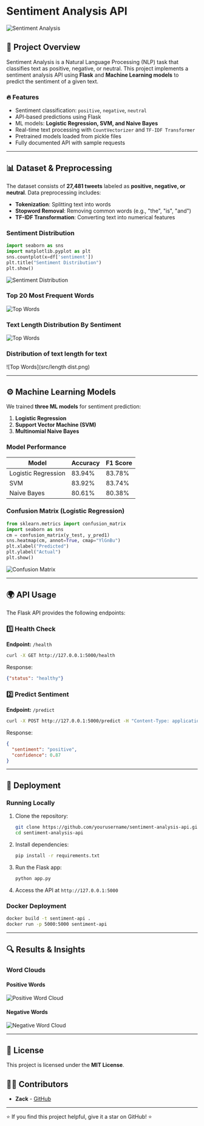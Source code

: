 # Sentiment Analysis API

![Sentiment Analysis](src/demo.png)

## 📌 Project Overview
Sentiment Analysis is a Natural Language Processing (NLP) task that classifies text as positive, negative, or neutral. This project implements a sentiment analysis API using **Flask** and **Machine Learning models** to predict the sentiment of a given text.

### 🔥 Features
- Sentiment classification: `positive`, `negative`, `neutral`
- API-based predictions using Flask
- ML models: **Logistic Regression, SVM, and Naive Bayes**
- Real-time text processing with `CountVectorizer` and `TF-IDF Transformer`
- Pretrained models loaded from pickle files
- Fully documented API with sample requests

---

## 📊 Dataset & Preprocessing
The dataset consists of **27,481 tweets** labeled as **positive, negative, or neutral**. Data preprocessing includes:
- **Tokenization**: Splitting text into words
- **Stopword Removal**: Removing common words (e.g., "the", "is", "and")
- **TF-IDF Transformation**: Converting text into numerical features

### Sentiment Distribution
```python
import seaborn as sns
import matplotlib.pyplot as plt
sns.countplot(x=df['sentiment'])
plt.title("Sentiment Distribution")
plt.show()
```
![Sentiment Distribution](src/distribution2.png)

### Top 20 Most Frequent Words
![Top Words](src/top20_text.png)

### Text Length Distribution By Sentiment
![Top Words](src/text_length_by_sentiment.png)

### Distribution of text length for text
![Top Words](src/length dist.png)


---

## ⚙️ Machine Learning Models
We trained **three ML models** for sentiment prediction:
1. **Logistic Regression**
2. **Support Vector Machine (SVM)**
3. **Multinomial Naive Bayes**

### Model Performance
| Model               | Accuracy | F1 Score |
|--------------------|----------|----------|
| Logistic Regression | 83.94%   | 83.78%   |
| SVM                | 83.92%   | 83.74%   |
| Naive Bayes        | 80.61%   | 80.38%   |

### Confusion Matrix (Logistic Regression)
```python
from sklearn.metrics import confusion_matrix
import seaborn as sns
cm = confusion_matrix(y_test, y_pred1)
sns.heatmap(cm, annot=True, cmap="YlGnBu")
plt.xlabel("Predicted")
plt.ylabel("Actual")
plt.show()
```
![Confusion Matrix](src/cm_lr.png)

---

## 🌍 API Usage
The Flask API provides the following endpoints:

### 1️⃣ Health Check
**Endpoint:** `/health`
```bash
curl -X GET http://127.0.0.1:5000/health
```
Response:
```json
{"status": "healthy"}
```

### 2️⃣ Predict Sentiment
**Endpoint:** `/predict`
```bash
curl -X POST http://127.0.0.1:5000/predict -H "Content-Type: application/json" -d '{"text": "I love this product!"}'
```
Response:
```json
{
  "sentiment": "positive",
  "confidence": 0.87
}
```

---

## 🚀 Deployment
### Running Locally
1. Clone the repository:
   ```bash
   git clone https://github.com/yourusername/sentiment-analysis-api.git
   cd sentiment-analysis-api
   ```
2. Install dependencies:
   ```bash
   pip install -r requirements.txt
   ```
3. Run the Flask app:
   ```bash
   python app.py
   ```
4. Access the API at `http://127.0.0.1:5000`

### Docker Deployment
```bash
docker build -t sentiment-api .
docker run -p 5000:5000 sentiment-api
```

---

## 🔍 Results & Insights
### Word Clouds
#### **Positive Words**
![Positive Word Cloud](src/wc_positive.png)
#### **Negative Words**
![Negative Word Cloud](src/wc_negative.png)

---

## 📜 License
This project is licensed under the **MIT License**.

## 👨‍💻 Contributors
- **Zack** - [GitHub](https://github.com/ZackHiRo)

---

⭐ If you find this project helpful, give it a star on GitHub! ⭐

